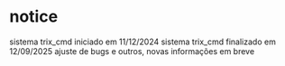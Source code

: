 # notice
sistema trix_cmd iniciado em 11/12/2024 
sistema trix_cmd finalizado em 12/09/2025 
ajuste de bugs e outros, novas informações em breve
